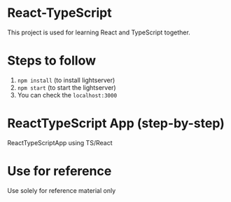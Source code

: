 # React-TypeScript

This project is used for learning React and TypeScript together.

# Steps to follow

1. `npm install` (to install lightserver)
2. `npm start` (to start the lightserver)
3. You can check the `localhost:3000`

# ReactTypeScript App (step-by-step)

ReactTypeScriptApp using TS/React

# Use for reference

Use solely for reference material only
